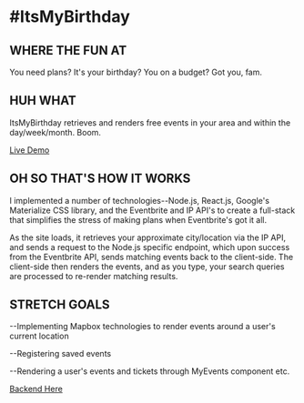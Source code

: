 # #ItsMyBirthday

## WHERE THE FUN AT
You need plans? It's your birthday? You on a budget? Got you, fam.

## HUH WHAT
ItsMyBirthday retrieves and renders free events in your area and within the day/week/month. Boom.

[Live Demo](itsmybirthday.surge.sh)

## OH SO THAT'S HOW IT WORKS
I implemented a number of technologies--Node.js, React.js, Google's Materialize CSS library, and the Eventbrite and IP API's to create a full-stack that simplifies the stress of making plans when Eventbrite's got it all.

As the site loads, it retrieves your approximate city/location via the IP API, and sends a request to the Node.js specific endpoint, which upon success from the Eventbrite API, sends matching events back to the client-side. The client-side then renders the events, and as you type, your search queries are processed to re-render matching results.

## STRETCH GOALS
--Implementing Mapbox technologies to render events around a user's current location

--Registering saved events

--Rendering a user's events and tickets through MyEvents component
etc.

[Backend Here](https://github.com/peanutenthusiast/events)

